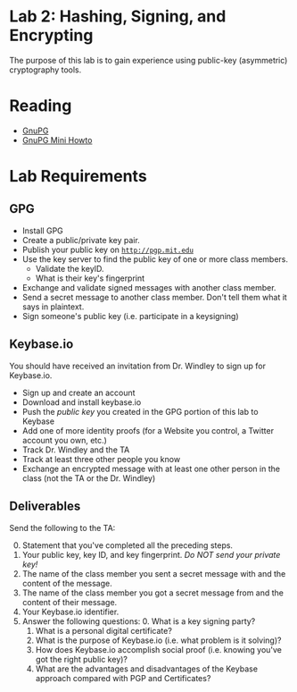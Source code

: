 # Lab 2: Hashing, Signing, and Encrypting

The purpose of this lab is to gain experience using public-key (asymmetric) cryptography tools.

# Reading

- [GnuPG](https://www.gnupg.org/index.html)
- [GnuPG Mini Howto](http://www.dewinter.com/gnupg_howto/english/GPGMiniHowto.html)

# Lab Requirements

## GPG

- Install GPG
- Create a public/private key pair.
- Publish your public key on [```http://pgp.mit.edu```](http://pgp.mit.edu)
- Use the key server to find the public key of one or more class members.
	- Validate the keyID.
	- What is their key's fingerprint
- Exchange and validate signed messages with another class member. 
- Send a secret message to another class member. Don't tell them what it says in plaintext.
- Sign someone's public key (i.e. participate in a keysigning)

## Keybase.io

You should have received an invitation from Dr. Windley to sign up for Keybase.io.

- Sign up and create an account
- Download and install keybase.io
- Push the *public key* you created in the GPG portion of this lab to Keybase
- Add one of more identity proofs (for a Website you control, a Twitter account you own, etc.)
- Track Dr. Windley and the TA
- Track at least three other people you know
- Exchange an encrypted message with at least one other person in the class (not the TA or the Dr. Windley)

## Deliverables

Send the following to the TA:

0. Statement that you've completed all the preceding steps.
1. Your public key, key ID, and key fingerprint. *Do NOT send your private key!*
2. The name of the class member you sent a secret message with and the content of the message.
3. The name of the class member you got a secret message from and the content of their message.
4. Your Keybase.io identifier.
5. Answer the following questions:
	0. What is a key signing party?
	1. What is a personal digital certificate?
	2. What is the purpose of Keybase.io (i.e. what problem is it solving)?
	3. How does Keybase.io accomplish social proof (i.e. knowing you've got the right public key)?
	4. What are the advantages and disadvantages of the Keybase approach compared with PGP and Certificates?


